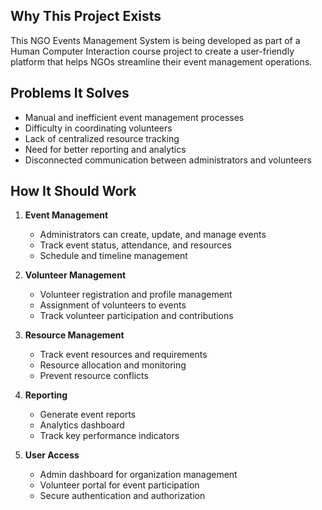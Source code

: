 ## Why This Project Exists
This NGO Events Management System is being developed as part of a Human Computer Interaction course project to create a user-friendly platform that helps NGOs streamline their event management operations.

## Problems It Solves
- Manual and inefficient event management processes
- Difficulty in coordinating volunteers
- Lack of centralized resource tracking
- Need for better reporting and analytics
- Disconnected communication between administrators and volunteers

## How It Should Work
1. **Event Management**
   - Administrators can create, update, and manage events
   - Track event status, attendance, and resources
   - Schedule and timeline management

2. **Volunteer Management**
   - Volunteer registration and profile management
   - Assignment of volunteers to events
   - Track volunteer participation and contributions

3. **Resource Management**
   - Track event resources and requirements
   - Resource allocation and monitoring
   - Prevent resource conflicts

4. **Reporting**
   - Generate event reports
   - Analytics dashboard
   - Track key performance indicators

5. **User Access**
   - Admin dashboard for organization management
   - Volunteer portal for event participation
   - Secure authentication and authorization 